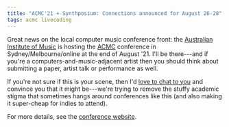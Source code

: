 ```yaml
---
title: "ACMC'21 + Synthposium: Connections announced for August 26-28"
tags: acmc livecoding
---
```


Great news on the local computer music conference front: the [Australian
Institute of Music](https://aim.edu.au) is hosting the
[ACMC](https://computermusic.org.au) conference in Sydney/Melbourne/online at
the end of August '21. I'll be there---and if you're a
computers-and-music-adjacent artist then you should think about submitting a
paper, artist talk or performance as well.

If you're not sure if this is your scene, then I'd [love to chat to
you](mailto:ben.swift@anu.edu.au) and convince you that it might be---we're
trying to remove the stuffy academic stigma that sometimes hangs around
conferences like this (and also making it super-cheap for indies to attend).

For more details, see the [conference website](https://www.acmc21.art).
